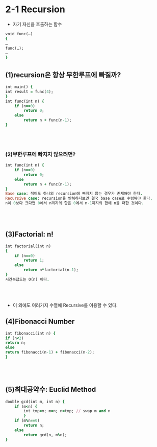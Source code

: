 # 2-1 Recursion
* 자기 자신을 호출하는 함수
```ruby
void func(…)
{
…
func(…);
…
}
```

## (1)recursion은 항상 무한루프에 빠질까?
```ruby
int main() {
int result = func(4);
}
int func(int n) {
    if (n==0)
        return 0;
    else
        return n + func(n-1);
}
```
<br>
<br>

### (2)무한루프에 빠지지 않으려면?

```ruby
int func(int n) {
    if (n==0)
        return 0;
    else
        return n + func(n-1);
}
Base case: 적어도 하나의 recursion에 빠지지 않는 경우가 존재해야 한다.
Recursive case: recursion을 반복하다보면 결국 base case로 수렴해야 한다.
n이 0보다 크다면 0에서 n까지의 합은 0에서 n-1까지의 합에 n을 더한 것이다.
```
<br>
<br>


## (3)Factorial: n!
```ruby
int factorial(int n)
{
    if (n==0)
        return 1;
    else
        return n*factorial(n–1);
}
시간복잡도는 O(n) 이다.
```
<br>
<br>

* 이 외에도 여러가지 수열에 Recursive를 이용할 수 있다.
## (4)Fibonacci Number
```ruby
int fibonacci(int n) {
if (n<2)
return n;
else
return fibonacci(n-1) + fibonacci(n-2);
}
```
<br>
<br>

## (5)최대공약수: Euclid Method
```ruby
double gcd(int m, int n) {
    if (m<n) {
        int tmp=m; m=n; n=tmp; // swap m and n
        }
    if (m%n==0)
        return n;
    else
        return gcd(n, m%n);
}
```


